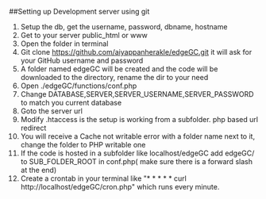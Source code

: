 ##Setting up Development server using git
1. Setup the db, get the username, password, dbname, hostname
2. Get to your server public_html or www
3. Open the folder in terminal
4. Git clone https://github.com/aiyappanherakle/edgeGC.git it will ask for your GitHub username and password
5. A folder named edgeGC will be created and the code will be downloaded to the directory, rename the dir to your need
6. Open ./edgeGC/functions/conf.php
7. Change DATABASE,SERVER,SERVER_USERNAME,SERVER_PASSWORD to match you current database
8. Goto the server url
9. Modify .htaccess is the setup is working from a subfolder. php based url redirect
10. You will receive a Cache not writable error with a folder name next to it, change the folder to PHP writable one
11. If the code is hosted in a subfolder like localhost/edgeGC add edgeGC/ to SUB_FOLDER_ROOT in conf.php( make sure there is a forward slash at the end)
12. Create a crontab in your terminal like "* * * * * curl http://localhost/edgeGC/cron.php" which runs every minute.
